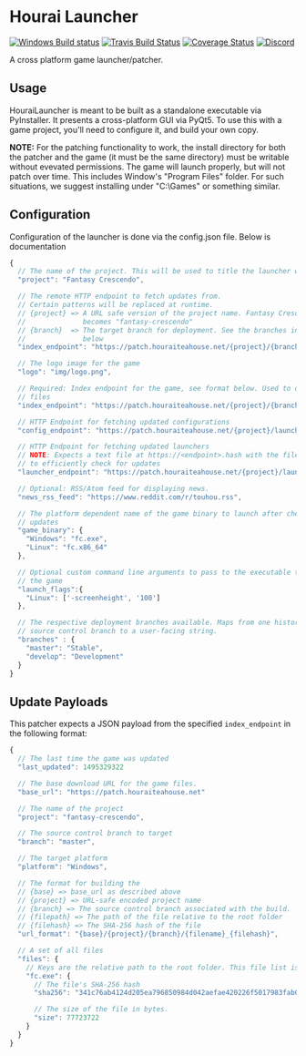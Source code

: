 # Hourai Launcher

[![Windows Build
status](https://ci.appveyor.com/api/projects/status/jxlwb36kfc8s05ff?svg=true)](https://ci.appveyor.com/project/james7132/hourailauncher)
[![Travis Build
Status](https://travis-ci.org/HouraiTeahouse/HouraiLauncher.svg?branch=master)](https://travis-ci.org/HouraiTeahouse/HouraiLauncher)
[![Coverage
Status](https://coveralls.io/repos/github/HouraiTeahouse/HouraiLauncher/badge.svg?branch=master)](https://coveralls.io/github/HouraiTeahouse/HouraiLauncher?branch=master)
[![Discord](https://discordapp.com/api/guilds/151219753434742784/widget.png)](https://discord.gg/VuZhs9V)

A cross platform game launcher/patcher.

## Usage

HouraiLauncher is meant to be built as a standalone executable via PyInstaller.
It presents a cross-platform GUI via PyQt5. To use this with a game project,
you'll need to configure it, and build your own copy.

**NOTE:** For the patching functionality to work, the install directory for both
the patcher and the game (it must be the same directory) must be writable
without evevated permissions. The game will launch properly, but will not patch
over time. This includes Window's "Program Files" folder. For such situations,
we suggest installing under "C:\Games" or something similar.

## Configuration

Configuration of the launcher is done via the config.json file. Below is
documentation

```javascript
{
  // The name of the project. This will be used to title the launcher window.
  "project": "Fantasy Crescendo",

  // The remote HTTP endpoint to fetch updates from.
  // Certain patterns will be replaced at runtime.
  // {project} => A URL safe version of the project name. Fantasy Crescendo
  //              becomes "fantasy-crescendo"
  // {branch}  => The target branch for deployment. See the branches information
  //              below
  "index_endpoint": "https://patch.houraiteahouse.net/{project}/{branch}",

  // The logo image for the game
  "logo": "img/logo.png",

  // Required: Index endpoint for the game, see format below. Used to describe game
  // files
  "index_endpoint": "https://patch.houraiteahouse.net/{project}/{branch}/{platform}/index.json",

  // HTTP Endpoint for fetching updated configurations
  "config_endpoint": "https://patch.houraiteahouse.net/{project}/launcher/config.json",

  // HTTP Endpoint for fetching updated launchers
  // NOTE: Expects a text file at https://<endpoint>.hash with the file hash for
  // to efficiently check for updates
  "launcher_endpoint": "https://patch.houraiteahouse.net/{project}/launcher/{platform}/{executable}",

  // Optional: RSS/Atom feed for displaying news.
  "news_rss_feed": "https://www.reddit.com/r/touhou.rss",

  // The platform dependent name of the game binary to launch after checking for
  // updates
  "game_binary": {
    "Windows": "fc.exe",
    "Linux": "fc.x86_64"
  },

  // Optional custom command line arguments to pass to the executable to launch
  // the game
  "launch_flags":{
    "Linux": ['-screenheight', '100']
  },

  // The respective deployment branches available. Maps from one historical
  // source control branch to a user-facing string.
  "branches" : {
    "master": "Stable",
    "develop": "Development"
  }
}
```

## Update Payloads

This patcher expects a JSON payload from the specified `index_endpoint` in the
following format:
```javascript
{
  // The last time the game was updated
  "last_updated": 1495329322

  // The base download URL for the game files.
  "base_url": "https://patch.houraiteahouse.net"

  // The name of the project
  "project": "fantasy-crescendo",

  // The source control branch to target
  "branch": "master",

  // The target platform
  "platform": "Windows",

  // The format for building the
  // {base} => base_url as described above
  // {project} => URL-safe encoded project name
  // {branch} => The source control branch associated with the build.
  // {filepath} => The path of the file relative to the root folder
  // {filehash} => The SHA-256 hash of the file
  "url_format": "{base}/{project}/{branch}/{filename}_{filehash}",

  // A set of all files
  "files": {
    // Keys are the relative path to the root folder. This file list is flat.
    "fc.exe": {
      // The file's SHA-256 hash
      "sha256": "341c76ab4124d205ea796850984d042aefae420226f5017983fab00e435d746e",

      // The size of the file in bytes.
      "size": 77723722
    }
  }
}
```
